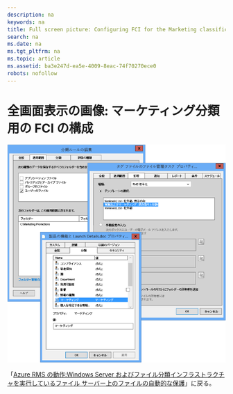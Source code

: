 ```yaml
---
description: na
keywords: na
title: Full screen picture: Configuring FCI for the Marketing classification
search: na
ms.date: na
ms.tgt_pltfrm: na
ms.topic: article
ms.assetid: ba3e247d-ea5e-4009-8eac-74f70270ece0
robots: nofollow
---
```

# 全画面表示の画像: マーケティング分類用の FCI の構成
![](../Image/AzRMS_ExampleFCI_Configuration.png)

「[Azure RMS の動作:Windows Server およびファイル分類インフラストラクチャを実行しているファイル サーバー上のファイルの自動的な保護](http://technet.microsoft.com/library/jj585026.aspx)」に戻る。

